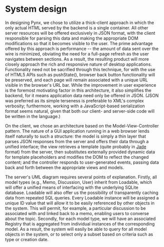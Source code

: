 System design
=============

In designing Pynx, we chose to utilize a thick-client approach in which the
only actual HTML served by the backend is a single container. All other server
resources will be offered exclusively in JSON format, with the client
responsible for parsing this data and making the appropriate DOM modifications
so that it becomes visible to the user. The prime advantage offered by this
approach is performance -- the amount of data sent over the wire is minimized,
obviating the need for a full-page refresh as the user navigates between
sections. As a result, the resulting product will more closely approach the
rich and responsive nature of desktop applications. Functionality need not be
sacrified through this technique, for with the use of HTML5 APIs such as
pushState(), browser back button functionality will be preserved, and each page
will remain associated with a unique URL visible in the browser's URL bar.
While the improvement in user experience is the foremost motivating factor in
this architecture, it also simplifies the backend, for it means application
data need only be offered in JSON. (JSON was preferred as its simple terseness
is preferable to XML's complex verbosity; furthermore, working with a
JavaScript-based serialization format seems natural, given that both our
client- and server-side code will be written in the language.)

On the client, we chose an architecture based on the Model-View-Controller
pattern. The nature of a GUI application running in a web browser lends itself
naturally to such a structure: the model is simply a thin layer that parses
JSON responses from the server and offers their data through a unified
interface; the view retrieves a template (quite probably in
[Jade](http://jade-lang.com/) format) from the server, then substitutes
externally provided dynamic data for template placeholders and modifies the
DOM to reflect the changed content; and the controller responds to
user-generated events, passing data back and forth between the appropriate
views and models.

The server's UML diagram requires several points of explanation. Firstly, all
model types (e.g., Memo, Discussion, User) inherit from Loadable, which will
offer a unified means of interfacing with the underlying SQLite database.
Loadable will also offer us the possibility of transparently caching data from
repeated SQL queries. Every Loadable instance will be assigned a unique ID
value that will allow it to be easily referenced by other objects in the
system. This will permit, for example, a particular discussion to be associated
with and linked back to a memo, enabling users to converse about the topic.
Secondly, for each model type, we will have an associated Registry that is
aggregated from individual instances of the corresponding model. As a result,
the system will easily be able to query for all model objects in the system, or
to select only a subset based on criteria such as type or creation date.

